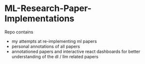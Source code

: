 # ML-Research-Paper-Implementations

Repo contains
- my attempts at re-implementing ml papers
- personal annotations of all papers
- annotationed papers and interactive react dashboards for better understanding of the dl / llm related papers
